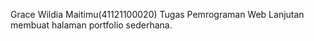 Grace Wildia Maitimu(41121100020)
Tugas Pemrograman Web Lanjutan membuat halaman portfolio sederhana.
